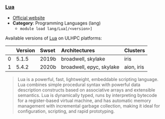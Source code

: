 ### [Lua](https://www.lua.org/)

* [Official website](https://www.lua.org/)
* __Category__: Programming Languages (lang)
    -  `module load lang/Lua[/<version>]`

Available versions of [Lua](https://www.lua.org/) on ULHPC platforms:

|    | Version   | Swset   | Architectures            | Clusters   |
|---:|:----------|:--------|:-------------------------|:-----------|
|  0 | 5.1.5     | 2019b   | broadwell, skylake       | iris       |
|  1 | 5.4.2     | 2020b   | broadwell, epyc, skylake | aion, iris |

> Lua is a powerful, fast, lightweight, embeddable scripting language. Lua combines simple procedural syntax with powerful data description constructs based on associative arrays and extensible semantics. Lua is dynamically typed, runs by interpreting bytecode for a register-based virtual machine, and has automatic memory management with incremental garbage collection, making it ideal for configuration, scripting, and rapid prototyping.

